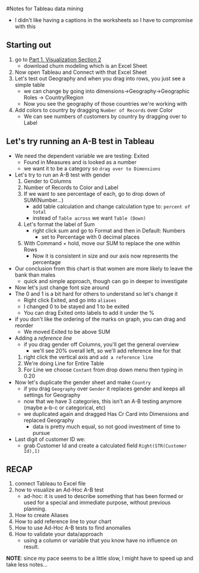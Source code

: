 #Notes for Tableau data mining
- I didn't like having a captions in the worksheets so I have to compromise with this

## Starting out
1. go to [Part 1. Visualization Section 2](https://www.superdatascience.com/training/)
    - download churn modeling which is an Excel Sheet
2. Now open Tableau and Connect with that Excel Sheet
3. Let's test out Geography and when you drag into rows, you just see a simple table
    - we can change by going into dimensions->Geography->Geographic Roles -> Country/Region
    - Now you see the geography of those countries we're working with
4. Add colors to country by dragging `Number of Records` over Color
    - We can see numbers of customers by country by dragging over to Label

## Let's try running an A-B test in Tableau
- We need the dependent variable we are testing: Exited
    - Found in Measures and is looked as a number
    - we want it to be a category so `drag over to Dimensions`
- Let's try to run an A-B test with gender
    1. Gender to Columns
    2. Number of Records to Color and Label
    3. If we want to see percentage of each, go to drop down of SUM(Number...)
        - add table calculation and change calculation type to: `percent of total`
        - instead of `Table across` we want `Table (Down)`
    4. Let's format the label of Sum
        - right click sum and go to Format and then in Default: Numbers
            - set to Percentage with 0 decimal places
    5. With Command + hold, move our SUM to replace the one within Rows
        - Now it is consistent in size and our axis now represents the percentage
- Our conclusion from this chart is that women are more likely to leave the bank than males
    - quick and simple approach, though can go in deeper to investigate
- Now let's just change font size around
- The 0 and 1 is a bit hard for others to understand so let's change it
    - Right click Exited, and go into `aliases`
    - I changed 0 to be stayed and 1 to be exited
    - You can drag Exited onto labels to add it under the %
- if you don't like the ordering of the marks on graph, you can drag and reorder
    - We moved Exited to be above SUM
- Adding a *reference line*
    - if you drag gender off Columns, you'll get the general overview
        - we'll see 20% overall left, so we'll add reference line for that
    1. right click the vertical axis and `add a reference line`
    2. We're doing Line for Entire Table
    3. For Line we choose `Contant` from drop down menu then typing in 0.20
- Now let's duplicate the gender sheet and make `Country`
    - if you drag `Geography` over `Gender` it replaces gender and keeps all settings for Geography
    - now that we have 3 categories, this isn't an A-B testing anymore (maybe a-b-c or categorical, etc)
    - we duplicated again and dragged Has Cr Card into Dimensions and replaced Geography
        - data is pretty much equal, so not good investment of time to pursue
- Last digit of customer ID we:
    - grab Customer Id and create a calculated field `Right(STR(Customer Id),1)`


## RECAP
1. connect Tableau to Excel file
2. how to visualize an Ad-Hoc A-B test
    - ad-hoc: it is used to describe something that has been formed or used for a special and immediate purpose, without previous planning.
3. How to create Aliases
4. How to add reference line to your chart
5. How to use Ad-Hoc A-B tests to find anomalies
6. How to validate your data/approach
    - using a column or variable that you know have no influence on result.

**NOTE**: since my pace seems to be a little slow, I might have to speed up and take less notes...


